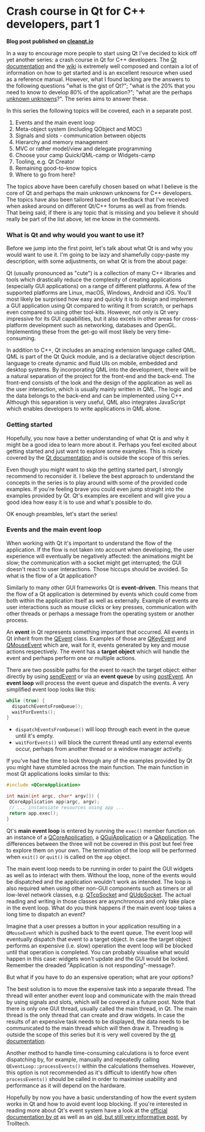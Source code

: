 # Crash course in Qt for C++ developers, part 1

__Blog post published on [cleanqt.io](www.cleanqt.io)__

In a way to encourage more people to start using Qt I've decided to kick off yet another series: a crash course in Qt for C++ developers. The [Qt documentation](http://doc.qt.io) and the [wiki](https://wiki.qt.io/Main) is extremely well composed and contain a lot of information on how to get started and is an excellent resource when used as a reference manual. However, what I found lacking are the answers to the following questions "what is the gist of Qt?"; "what is the 20% that you need to know to develop 80% of the application?"; "what are the perhaps [unknown unknowns](https://youtu.be/GiPe1OiKQuk)?". The series aims to answer these.

In this series the following topics will be covered, each in a separate post.

1. Events and the main event loop
2. Meta-object system (including QObject and MOC)
3. Signals and slots - communication between objects
4. Hierarchy and memory management
5. MVC or rather model/view and delegate programming
6. Choose your camp Quick/QML-camp or Widgets-camp
7. Tooling, e.g. Qt Creator
8. Remaining good-to-know topics
9. Where to go from here?

The topics above have been carefully chosen based on what I believe is the core of Qt and perhaps the main unknown unknowns for C++ developers. The topics have also been tailored based on feedback that I've received when asked around on different Qt/C++ forums as well as from friends. That being said, if there is any topic that is missing and you believe it should really be part of the list above, let me know in the comments.

### What is Qt and why would you want to use it?
Before we jump into the first point, let's talk about what Qt is and why you would want to use it. I'm going to be lazy and shamefully copy-paste my description, with some adjustments, on what Qt is from the about page:

Qt (usually pronounced as "cute") is a collection of many C++ libraries and tools which drastically reduce the complexity of creating applications (especially GUI applications) on a range of different platforms. A few of the supported platforms are Linux, macOS, Windows, Android and iOS. You'll most likely be surprised how easy and quickly it is to design and implement a GUI application using Qt compared to writing it from scratch, or perhaps even compared to using other tool-kits. However, not only is Qt very impressive for its GUI capabilities, but it also excels in other areas for cross-platform development such as networking, databases and OpenGL. Implementing these from the get-go will most likely be very time-consuming.

In addition to C++, Qt includes an amazing extension language called QML. QML is part of the Qt Quick module, and is a declarative object description language to create dynamic and fluid UIs on mobile, embedded and desktop systems. By incorporating QML into the development, there will be a natural separation of the project for the front-end and the back-end. The front-end consists of the look and the design of the application as well as the user interaction, which is usually mainly written in QML. The logic and the data belongs to the back-end and can be implemented using C++. Although this separation is very useful, QML also integrates JavaScript which enables developers to write applications in QML alone.

### Getting started
Hopefully, you now have a better understanding of what Qt is and why it might be a good idea to learn more about it. Perhaps you feel excited about getting started and just want to explore some examples. This is nicely covered by the [Qt documentation](http://doc.qt.io/qt-5/gettingstarted.html) and  is outside  the scope of this series.

Even though you might want to skip the getting started part, I strongly recommend to reconsider it. I believe the best approach to understand the concepts in the series is to play around with some of the provided code examples. If you're feeling brave you could even jump straight into the examples provided by Qt. Qt's examples are excellent and will give you a good idea how easy it is to use and what's possible to do.

OK enough preambles, let's start the series!

### Events and the main event loop

When working with Qt it's important to understand the flow of the application. If the flow is not taken into account when developing, the user experience will eventually be negatively affected: the animations might be slow; the communication with a socket might get interrupted; the GUI doesn't react to user interactions. Those hiccups should be avoided. So what is the flow of a Qt application?

Similarly to many other GUI frameworks Qt is __event-driven__. This means that the flow of a Qt application is determined by events which could come from both within the application itself as well as externally. Example of events are user interactions such as mouse clicks or key presses, communication with other threads or perhaps a message from the operating system or another process.

An __event__ in Qt represents something important that occurred. All events in Qt inherit from the [QEvent](http://http://doc.qt.io/qt-5/qevent.html) class. Examples of those are [QKeyEvent](http://doc.qt.io/qt-5/qkeyevent.html) and [QMouseEvent](http://doc.qt.io/qt-5/qmouseevent.html) which are, wait for it,  events generated by key and mouse actions respectively. The event has a __target object__ which will handle the event and perhaps perform one or multiple actions.

There are two possible paths for the event to reach the target object: either directly by using [sendEvent](http://doc.qt.io/qt-5/qcoreapplication.html#sendEvent) or via an __event queue__ by using [postEvent](http://doc.qt.io/qt-5/qcoreapplication.html#postEvent). An __event loop__ will process the event queue and dispatch the events. A very simplified event loop looks like this:

```cpp
while (true) {
  dispatchEventsFromQueue();
  waitForEvents();
}
```

* `dispatchEventsFromQueue()` will loop through each event in the queue until it's empty.
* `waitForEvents()` will block the current thread until any external events occur, perhaps from another thread or a window manager activity.

If you've had the time to look through any of the examples provided by Qt you might have stumbled across the main function. The main function in most Qt applications looks similar to this:

```cpp
#include <QCoreApplication>

int main(int argc, char* argv[]) {
 QCoreApplication app(argc, argv);
 // ... instansiate resources using app ...
 return app.exec();
}
```
Qt's __main event loop__ is entered by running the `exec()` member function on an instance of a [QCoreApplication](http://doc.qt.io/qt-5/qcoreapplication.html), a [QGuiApplication](http://doc.qt.io/qt-5/qguiapplication.html) or a [QApplication](http://doc.qt.io/qt-5/qapplication.html). The differences between the three will not be covered in this post but feel free to explore them on your own. The termination of the loop will be performed when `exit()` or `quit()` is called on the `app` object.

The main event loop needs to be running in order to paint the GUI widgets as well as to interact with them. Without the loop, none of the events would be dispatched and the application wouldn't work as intended. The loop is also required when using other non-GUI components such as timers or all low-level network classes, e.g. [QTcpSocket](http://doc.qt.io/qt-5/qtcpsocket.html) and [QUdpSocket](http://doc.qt.io/qt-5/qudpsocket.html). The actual reading and writing in those classes are asynchronous and only take place in the event loop. What do you think happens if the main event loop takes a long time to dispatch an event?

Imagine that a user presses a button in your application resulting in a `QMouseEvent` which is pushed back to the event queue. The event loop will eventually dispatch that event to a target object. In case the target object performs an expensive (i.e. slow) operation the event loop will be blocked until that operation is completed. You can probably visualise what would happen in this case: widgets won't update and the GUI would be locked. Remember the dreaded "Application is not responding"-message?. 

But what if you have to do an expensive operation; what are your options?

The best solution is to move the expensive task into a separate thread. The thread will enter another event loop and communicate with the main thread by using signals and slots, which will be covered in a future post. Note that there is only one GUI thread, usually called the main thread, in Qt. The main thread is the only thread that can create and draw widgets. In case the results of an expensive task needs to be displayed, the data needs to be communicated to the main thread which will then draw it. Threading is outside the scope of this series but it is very well covered by the [qt documentation](http://doc.qt.io/qt-5/thread-basics.html). 

Another method to handle time-consuming calculations is to force event dispatching by, for example, manually and repeatedly calling `QEventLoop::processEvents()` within the calculations themselves. However, this option is not recommended as it's difficult to identify how often `processEvents()` should be called in order to maximise usability and performance as it will depend on the hardware.

Hopefully by now you have a basic understanding of how the event system works in Qt and how to avoid event loop blocking. If you're interested in reading more about Qt's event system have a look at the [official documentation by qt](https://wiki.qt.io/Threads_Events_QObjects#Events_and_the_event_loop) as well as an [old, but still very informative post](https://doc.qt.io/archives/qq/qq11-events.html), by Trolltech.






